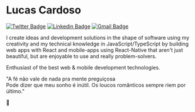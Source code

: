 # Lucas Cardoso 

[![Twitter Badge](https://img.shields.io/badge/-Twitter-1ca0f1?style=flat-square&labelColor=1ca0f1&logo=twitter&logoColor=white&link=https://twitter.com/lgdbittencourt)](https://twitter.com/cardozin84)
[![Linkedin Badge](https://img.shields.io/badge/-LinkedIn-blue?style=flat&logo=Linkedin&logoColor=white&link=https://www.linkedin.com/in/lucascardoso/)](https://www.linkedin.com/in/lucas-cardoso-5a041a114/)
[![Gmail Badge](https://img.shields.io/badge/-Gmail-c14438?style=flat&logo=Gmail&logoColor=white&link=mailto:lucascardoso946@gmail.com)](mailto:lucascardoso946@gmail.com)

I create ideas and development solutions in the shape of software using my creativity and my technical knowledge in JavaScript/TypeScript by building web apps with React and mobile-apps using React-Native that aren't just beautiful, but are enjoyable to use and really problem-solvers.

Enthusiast of the best web & mobile development technologies.

"A fé não vale de nada pra mente preguiçosa<br>
Pode dizer que meu sonho é inútil. Os loucos românticos sempre riem por último."

:rocket:
